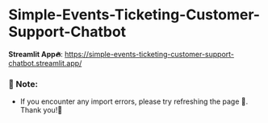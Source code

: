 # Simple-Events-Ticketing-Customer-Support-Chatbot
**Streamlit App🔥**: https://simple-events-ticketing-customer-support-chatbot.streamlit.app/

### **📝 Note:**
- If you encounter any import errors, please try refreshing the page 🔄. Thank you!🌹
